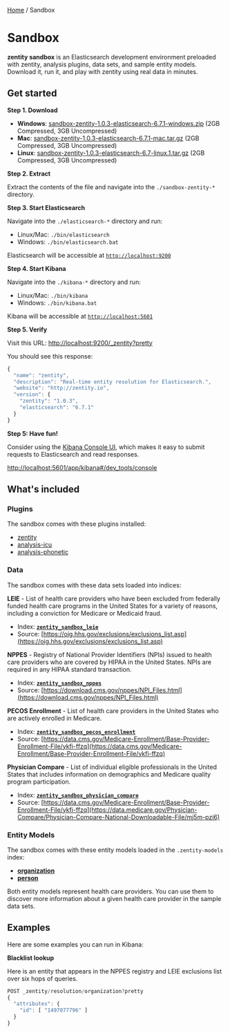 [Home](/) / Sandbox


# <a name="sandbox"></a>Sandbox

**zentity sandbox** is an Elasticsearch development environment preloaded with
zentity, analysis plugins, data sets, and sample entity models. Download it,
run it, and play with zentity using real data in minutes.


## <a name="get-started"></a>Get started


**Step 1. Download**

- **Windows**: [sandbox-zentity-1.0.3-elasticsearch-6.7.1-windows.zip](https://drive.google.com/uc?id=1qQOGqu765GGMkoxmE0z8rCxgpry_L-Rj) (2GB Compressed, 3GB Uncompressed)
- **Mac**: [sandbox-zentity-1.0.3-elasticsearch-6.7.1-mac.tar.gz](https://drive.google.com/uc?id=1q6s1rSzMs653F_sgmg2HeyE86KTn2O5u) (2GB Compressed, 3GB Uncompressed)
- **Linux**: [sandbox-zentity-1.0.3-elasticsearch-6.7-linux.1.tar.gz](https://drive.google.com/uc?id=1McGHqzxMuQDm0s_AGDxY0u0zPf8ennAo) (2GB Compressed, 3GB Uncompressed)


**Step 2. Extract**

Extract the contents of the file and navigate into the `./sandbox-zentity-*` directory.


**Step 3. Start Elasticsearch**

Navigate into the `./elasticsearch-*` directory and run:

- Linux/Mac: `./bin/elasticsearch` 
- Windows: `./bin/elasticsearch.bat`

Elasticsearch will be accessible at [`http://localhost:9200`](http://localhost:9200)


**Step 4. Start Kibana**

Navigate into the `./kibana-*` directory and run:

- Linux/Mac: `./bin/kibana`
- Windows: `./bin/kibana.bat`

Kibana will be accessible at [`http://localhost:5601`](http://localhost:5601)


**Step 5. Verify**

Visit this URL: [http://localhost:9200/_zentity?pretty](http://localhost:9200/_zentity?pretty)

You should see this response:

```javascript
{
  "name": "zentity",
  "description": "Real-time entity resolution for Elasticsearch.",
  "website": "http://zentity.io",
  "version": {
    "zentity": "1.0.3",
    "elasticsearch": "6.7.1"
  }
}
```


**Step 5: Have fun!**

Consider using the [Kibana Console UI](https://www.elastic.co/guide/en/kibana/current/console-kibana.html),
which makes it easy to submit requests to Elasticsearch and read responses.

[http://localhost:5601/app/kibana#/dev_tools/console](http://localhost:5601/app/kibana#/dev_tools/console)


## <a name="whats-included"></a>What's included


### <a name="plugins"></a>Plugins

The sandbox comes with these plugins installed:

- [zentity](/)
- [analysis-icu](https://www.elastic.co/guide/en/elasticsearch/plugins/current/analysis-icu.html)
- [analysis-phonetic](https://www.elastic.co/guide/en/elasticsearch/plugins/current/analysis-phonetic.html)


### <a name="data"></a>Data

The sandbox comes with these data sets loaded into indices:

**LEIE** - List of health care providers who have been excluded from
federally funded health care programs in the United States for a variety of
reasons, including a conviction for Medicare or Medicaid fraud.

  - Index: **[`zentity_sandbox_leie`](https://github.com/zentity-io/zentity-sandbox/blob/master/templates/zentity_sandbox_leie.json)**
  - Source: [https://oig.hhs.gov/exclusions/exclusions_list.asp](https://oig.hhs.gov/exclusions/exclusions_list.asp)

**NPPES** - Registry of National Provider Identifiers (NPIs) issued to health
care providers who are covered by HIPAA in the United States. NPIs are
required in any HIPAA standard transaction.

  - Index: **[`zentity_sandbox_nppes`](https://github.com/zentity-io/zentity-sandbox/blob/master/templates/zentity_sandbox_nppes.json)**
  - Source: [https://download.cms.gov/nppes/NPI_Files.html](https://download.cms.gov/nppes/NPI_Files.html)

**PECOS Enrollment** - List of health care providers in the United States
who are actively enrolled in Medicare.

  - Index: **[`zentity_sandbox_pecos_enrollment`](https://github.com/zentity-io/zentity-sandbox/blob/master/templates/zentity_sandbox_pecos_enrollment.json)**
  - Source: [https://data.cms.gov/Medicare-Enrollment/Base-Provider-Enrollment-File/ykfi-ffzq](https://data.cms.gov/Medicare-Enrollment/Base-Provider-Enrollment-File/ykfi-ffzq)

**Physician Compare** - List of individual eligible professionals in the
United States that includes information on demographics and Medicare quality
program participation.

  - Index: **[`zentity_sandbox_physician_compare`](https://github.com/zentity-io/zentity-sandbox/blob/master/templates/zentity_sandbox_physician_compare.json)**
  - Source: [https://data.cms.gov/Medicare-Enrollment/Base-Provider-Enrollment-File/ykfi-ffzq](https://data.medicare.gov/Physician-Compare/Physician-Compare-National-Downloadable-File/mj5m-pzi6)


### <a name="entity-models"></a>Entity Models

The sandbox comes with these entity models loaded in the `.zentity-models` index:

- **[organization](https://github.com/zentity-io/zentity-sandbox/blob/master/models/organization.json)**
- **[person](https://github.com/zentity-io/zentity-sandbox/blob/master/models/person.json)**

Both entity models represent health care providers. You can use them to discover
more information about a given health care provider in the sample data sets.


## <a name="examples"></a>Examples

Here are some examples you can run in Kibana:

**Blacklist lookup**

Here is an entity that appears in the NPPES registry and LEIE exclusions list
over six hops of queries.

```javascript
POST _zentity/resolution/organization?pretty
{
  "attributes": {
    "id": [ "1497077796" ]
  }
}
```
